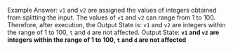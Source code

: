 Example Answer: 
`v1` and `v2` are assigned the values of integers obtained from splitting the input. The values of `v1` and `v2` can range from 1 to 100. Therefore, after execution, the Output State is: `v1` and `v2` are integers within the range of 1 to 100, `t` and `d` are not affected.
Output State: **`v1` and `v2` are integers within the range of 1 to 100, `t` and `d` are not affected**